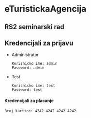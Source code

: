 # eTuristickaAgencija
## RS2 seminarski rad

## Kredencijali za prijavu

- Administrator

  ```
  Korisnicko ime: admin
  Password: admin
  ```
- Test

  ```
  Korisnicko ime: test
  Password: test
  ```

#### Kredencijali za placanje

  ```
  Broj kartice: 4242 4242 4242 4242
  ```
